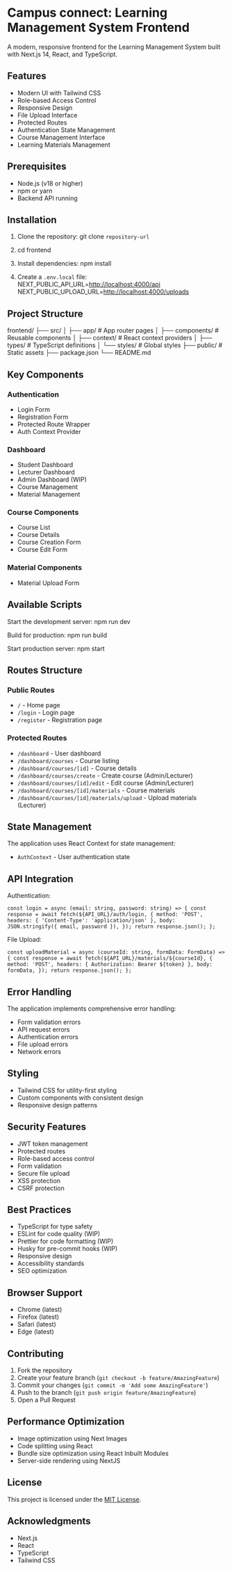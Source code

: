# Campus connect: Learning Management System Frontend

A modern, responsive frontend for the Learning Management System built with Next.js 14, React, and TypeScript.

## Features

- Modern UI with Tailwind CSS
- Role-based Access Control
- Responsive Design
- File Upload Interface
- Protected Routes
- Authentication State Management
- Course Management Interface
- Learning Materials Management

## Prerequisites

- Node.js (v18 or higher)
- npm or yarn
- Backend API running

## Installation

1. Clone the repository:
   git clone `repository-url`

2. cd frontend

3. Install dependencies:
   npm install

4. Create a `.env.local` file:
   NEXT_PUBLIC_API_URL=<http://localhost:4000/api>
   NEXT_PUBLIC_UPLOAD_URL=<http://localhost:4000/uploads>

## Project Structure

frontend/
├── src/
│ ├── app/ # App router pages
│ ├── components/ # Reusable components
│ ├── context/ # React context providers
│ ├── types/ # TypeScript definitions
│ └── styles/ # Global styles
├── public/ # Static assets
├── package.json
└── README.md

## Key Components

### Authentication

- Login Form
- Registration Form
- Protected Route Wrapper
- Auth Context Provider

### Dashboard

- Student Dashboard
- Lecturer Dashboard
- Admin Dashboard (WIP)
- Course Management
- Material Management

### Course Components

- Course List
- Course Details
- Course Creation Form
- Course Edit Form

### Material Components

- Material Upload Form

## Available Scripts

Start the development server:
npm run dev

Build for production:
npm run build

Start production server:
npm start

## Routes Structure

### Public Routes

- `/` - Home page
- `/login` - Login page
- `/register` - Registration page

### Protected Routes

- `/dashboard` - User dashboard
- `/dashboard/courses` - Course listing
- `/dashboard/courses/[id]` - Course details
- `/dashboard/courses/create` - Create course (Admin/Lecturer)
- `/dashboard/courses/[id]/edit` - Edit course (Admin/Lecturer)
- `/dashboard/courses/[id]/materials` - Course materials
- `/dashboard/courses/[id]/materials/upload` - Upload materials (Lecturer)

## State Management

The application uses React Context for state management:

- `AuthContext` - User authentication state

## API Integration

Authentication:

`const login = async (email: string, password: string) => {
  const response = await fetch(${API_URL}/auth/login, {
  method: 'POST',
  headers: { 'Content-Type': 'application/json' },
  body: JSON.stringify({ email, password }),
  });
  return response.json();
  };`

File Upload:

`const uploadMaterial = async (courseId: string, formData: FormData) => {
  const response = await fetch(${API_URL}/materials/${courseId}, {
  method: 'POST',
  headers: { Authorization: Bearer ${token} },
  body: formData,
  });
  return response.json();
  };`

## Error Handling

The application implements comprehensive error handling:

- Form validation errors
- API request errors
- Authentication errors
- File upload errors
- Network errors

## Styling

- Tailwind CSS for utility-first styling
- Custom components with consistent design
- Responsive design patterns

## Security Features

- JWT token management
- Protected routes
- Role-based access control
- Form validation
- Secure file upload
- XSS protection
- CSRF protection

## Best Practices

- TypeScript for type safety
- ESLint for code quality (WIP)
- Prettier for code formatting (WIP)
- Husky for pre-commit hooks (WIP)
- Responsive design
- Accessibility standards
- SEO optimization

## Browser Support

- Chrome (latest)
- Firefox (latest)
- Safari (latest)
- Edge (latest)

## Contributing

1. Fork the repository
2. Create your feature branch (`git checkout -b feature/AmazingFeature`)
3. Commit your changes (`git commit -m 'Add some AmazingFeature'`)
4. Push to the branch (`git push origin feature/AmazingFeature`)
5. Open a Pull Request

## Performance Optimization

- Image optimization using Next Images
- Code splitting using React
- Bundle size optimization using React Inbuilt Modules
- Server-side rendering using NextJS

## License

This project is licensed under the [MIT License](LICENSE).

## Acknowledgments

- Next.js
- React
- TypeScript
- Tailwind CSS
